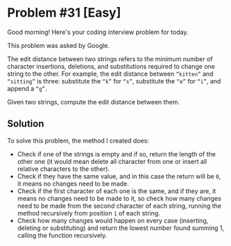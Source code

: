 # Problem #31 [Easy]  

Good morning! Here's your coding interview problem for today.  

This problem was asked by Google.  

The edit distance between two strings refers to the minimum number of character insertions, deletions, and substitutions required to change one string to the other. For example, the edit distance between `“kitten”` and `“sitting”` is three: substitute the `“k”` for `“s”`, substitute the `“e”` for `“i”`, and append a `“g”`.  

Given two strings, compute the edit distance between them.  

## Solution

To solve this problem, the method I created does:

* Check if one of the strings is empty and if so, return the length of the other one (it would mean delete all character from one or insert all relative characters to the other).  
* Check if they have the same value, and in this case the return will be `0`, it means no changes need to be made.  
* Check if the first character of each one is the same, and if they are, it means no changes need to be made to it, so check how many changes need to be made from the second character of each string, running the method recursively from position `1` of each string.  
* Check how many changes would happen on every case (inserting, deleting or substituting) and return the lowest number found summing 1, calling the function recursively.  
